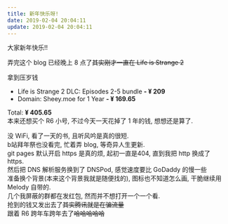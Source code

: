 ```yaml
---
title: 新年快乐呀!
date: 2019-02-04 20:04:11
update: 2019-02-04 20:04:11
---
```

大家新年快乐!!

弄完这个 blog 已经晚上 8 点了~~其实刚才一直在 Life is Strange 2~~

拿到压岁钱  
- Life is Strange 2 DLC: Episodes 2-5 bundle **\- ¥ 209**  
- Domain: Sheey.moe for 1 Year **\- ¥ 169.65**  

Total: **¥ 405.65**  
本来还想买个 R6 小号, 不过今天一天花掉了 1 年的钱, 想想还是算了.

<!-- more -->

没 WiFi, 看了一天的书, 且听风吟是真的很短.  
b站拜年祭也没看完, 忙着弄 blog, 等奇异人生更新.  
git pages 默认开启 https 是真的烦, 起初一直是404, 直到我把 http 换成了 https.  
然后把 DNS 解析服务换到了 DNSPod, 感觉速度要比 GoDaddy 的慢一些  
准备换个背景(本来这个背景我就是随便找的), 图标也不知道怎么画, 干脆继续用 Melody 自带的.  
几个我屏蔽的群都在发红包, 然而并不想打开一个一个看.  
抢到的钱又发出去了~~其实腾讯就是在骗流量~~  
跟着 R6 跨年车跨年去了~~哈哈哈哈哈~~